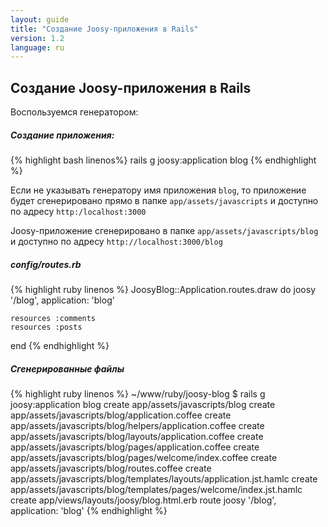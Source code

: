 ```yaml
---
layout: guide
title: "Создание Joosy-приложения в Rails"
version: 1.2
language: ru
---
```


## Создание Joosy-приложения в Rails
Воспользуемся генератором:


##### Создание приложения:
{% highlight bash linenos%}
    rails g joosy:application blog
{% endhighlight %}



<div class="info">
  <p>
    Если не указывать генератору имя приложения <code>blog</code>, то приложение будет сгенерировано прямо в папке <code>app/assets/javascripts</code> и доступно по адресу <code>http:/localhost:3000</code>
  </p>
</div>


Joosy-приложение сгенерировано в папке `app/assets/javascripts/blog` и доступно по адресу `http://localhost:3000/blog`


##### config/routes.rb
{% highlight ruby linenos %}
  JoosyBlog::Application.routes.draw do
    joosy '/blog', application: 'blog'

    resources :comments
    resources :posts
  end
{% endhighlight %}


##### Сгенерированные файлы
{% highlight ruby linenos %}
    ~/www/ruby/joosy-blog $ rails g joosy:application blog
      create  app/assets/javascripts/blog
      create  app/assets/javascripts/blog/application.coffee
      create  app/assets/javascripts/blog/helpers/application.coffee
      create  app/assets/javascripts/blog/layouts/application.coffee
      create  app/assets/javascripts/blog/pages/application.coffee
      create  app/assets/javascripts/blog/pages/welcome/index.coffee
      create  app/assets/javascripts/blog/routes.coffee
      create  app/assets/javascripts/blog/templates/layouts/application.jst.hamlc
      create  app/assets/javascripts/blog/templates/pages/welcome/index.jst.hamlc
      create  app/views/layouts/joosy/blog.html.erb
       route  joosy '/blog', application: 'blog'
{% endhighlight %}